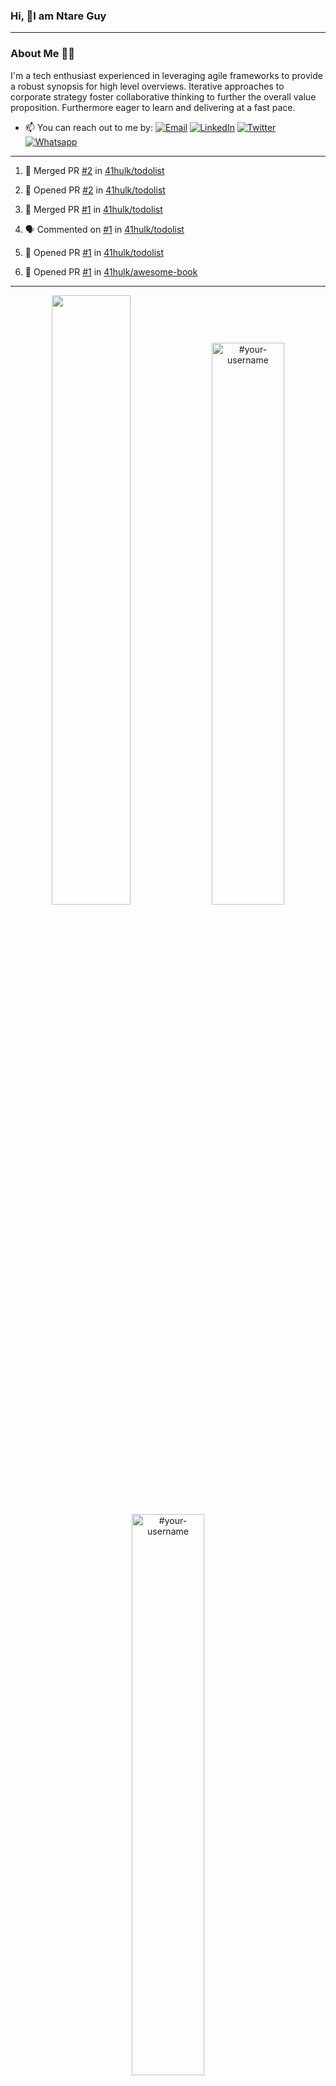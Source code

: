### Hi, 👋I am Ntare Guy

---

### About Me 👨‍💻

I'm a tech enthusiast experienced in leveraging agile frameworks to provide a robust synopsis for high level overviews. Iterative approaches to corporate strategy foster collaborative thinking to further the overall value proposition. Furthermore eager to learn and delivering at a fast pace.

- 📫 You can reach out to me by:
  [![Email](https://img.shields.io/badge/--gmail?label=Gmail&logo=Gmail&style=social)](mailto:gntare2@gmail.com)
  [![LinkedIn](https://img.shields.io/badge/--linkedin?label=LinkedIn&logo=LinkedIn&style=social)](https://www.linkedin.com/in/ntare-guy)
  [![Twitter](https://img.shields.io/badge/--twitter?label=Twitter&logo=Twitter&style=social)](https://twitter.com/ntare_guy)
  [![Whatsapp](https://img.shields.io/badge/--whatsapp?label=Whatsapp&logo=whatsapp&style=social)](https://api.whatsapp.com/send?phone=+250780770022&text=Hello%20Guy!%20%F0%9F%91%8B%F0%9F%8F%BB)

---

<!--START_SECTION:activity-->
1. 🎉 Merged PR [#2](https://github.com/41hulk/todolist/pull/2) in [41hulk/todolist](https://github.com/41hulk/todolist)

2. 💪 Opened PR [#2](https://github.com/41hulk/todolist/pull/2) in [41hulk/todolist](https://github.com/41hulk/todolist)
3. 🎉 Merged PR [#1](https://github.com/41hulk/todolist/pull/1) in [41hulk/todolist](https://github.com/41hulk/todolist)
4. 🗣 Commented on [#1](https://github.com/41hulk/todolist/issues/1) in [41hulk/todolist](https://github.com/41hulk/todolist)
5. 💪 Opened PR [#1](https://github.com/41hulk/todolist/pull/1) in [41hulk/todolist](https://github.com/41hulk/todolist)
5. 💪 Opened PR [#1](https://github.com/41hulk/awesome-book/pull/1) in [41hulk/awesome-book](https://github.com/41hulk/awesome-book)
<!--END_SECTION:activity-->

---

<p align="center">
<img width="50%" src="https://github-readme-stats.vercel.app/api?username=41hulk&theme=highcontrast&hide_border=true alt="#your-username" />
<img width="48%" src="https://github-readme-stats.vercel.app/api/top-langs?username=41hulk&show_icons=true&theme=dark&locale=en&layout=compact&hide_border=true" alt="#your-username" />
<img width="48%" src="https://github-readme-streak-stats.herokuapp.com/?user=41hulk&theme=highcontrast&hide_border=true" alt="#your-username" />
</p>

